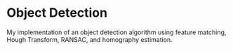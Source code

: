 # Object Detection
My implementation of an object detection algorithm using feature matching, Hough Transform, RANSAC, and homography estimation. 
